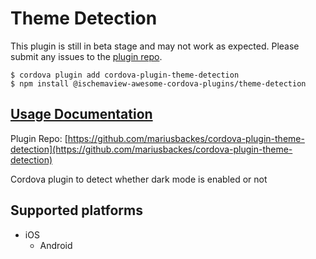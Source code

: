 # Theme Detection

 This plugin is still in beta stage and may not work as expected. Please submit any issues to the [plugin repo](https://github.com/danielsogl/awesome-cordova-plugins/tree/8516b357edaca8fc543713ba99c42cfde0225f86/issues/README.md).

```text
$ cordova plugin add cordova-plugin-theme-detection
$ npm install @ischemaview-awesome-cordova-plugins/theme-detection
```

## [Usage Documentation](https://danielsogl.gitbook.io/awesome-cordova-plugins/plugins/theme-detection/)

Plugin Repo: [https://github.com/mariusbackes/cordova-plugin-theme-detection](https://github.com/mariusbackes/cordova-plugin-theme-detection)

Cordova plugin to detect whether dark mode is enabled or not

## Supported platforms

* iOS
  * Android

